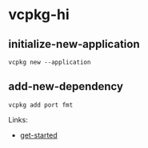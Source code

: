 # vcpkg-hi

## initialize-new-application

```shell
vcpkg new --application
```

## add-new-dependency

```shell
vcpkg add port fmt
```

Links:
* [get-started](https://learn.microsoft.com/en-us/vcpkg/get_started/get-started?pivots=shell-powershell)

